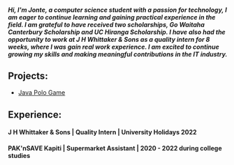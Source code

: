 <h5>Hi, I'm Jonte, a computer science student with a passion for technology, I am eager to continue learning and gaining practical experience in the field. I am grateful to have received two scholarships, Go Waitaha Canterbury Scholarship and UC Hiranga Scholarship. I have also had the opportunity to work at J H Whittaker & Sons as a quality intern for 8 weeks, where I was gain real work experience. I am excited to continue growing my skills and making meaningful contributions in the IT industry.

</h5>

<h2>Projects: </h2>

- [Java Polo Game](https://github.com/jonte7789/JavaPoloGame)


<h2> Experience:</h2>
<h4>J H Whittaker & Sons | Quality Intern | University Holidays 2022 </h4>
<h4> PAK'nSAVE Kapiti | Supermarket Assistant | 2020 - 2022 during college studies </h4>


